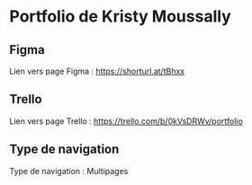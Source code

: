 # Portfolio de Kristy Moussally

## Figma
Lien vers page Figma : https://shorturl.at/tBhxx

## Trello
Lien vers page Trello : https://trello.com/b/0kVsDRWv/portfolio

## Type de navigation
Type de navigation : Multipages

